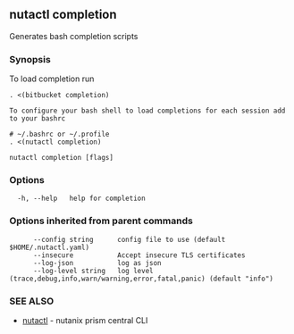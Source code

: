 ## nutactl completion

Generates bash completion scripts

### Synopsis

To load completion run
	
	. <(bitbucket completion)
	
	To configure your bash shell to load completions for each session add to your bashrc
	
	# ~/.bashrc or ~/.profile
	. <(nutactl completion)
	

```
nutactl completion [flags]
```

### Options

```
  -h, --help   help for completion
```

### Options inherited from parent commands

```
      --config string      config file to use (default $HOME/.nutactl.yaml)
      --insecure           Accept insecure TLS certificates
      --log-json           log as json
      --log-level string   log level (trace,debug,info,warn/warning,error,fatal,panic) (default "info")
```

### SEE ALSO

* [nutactl](nutactl.md)	 - nutanix prism central CLI

